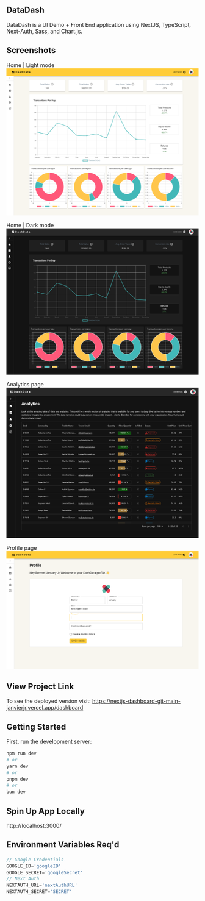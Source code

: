 ## DataDash
DataDash is a UI Demo + Front End application using NextJS, TypeScript, Next-Auth, Sass, and Chart.js.

## Screenshots
Home | Light mode
![light mode home page](/imgs/DashData_Lightmode.png)

Home | Dark mode
![dark mode home page](/imgs/DashData_Darkmode.png)

Analytics page
![dark mode analytics page](/imgs/Analytics_Page.png)

Profile page
![light mode profile page](/imgs/Profile_Page.png)

## View Project Link
To see the deployed version visit: https://nextjs-dashboard-git-main-janvierjr.vercel.app/dashboard

## Getting Started
First, run the development server:

```bash
npm run dev
# or
yarn dev
# or
pnpm dev
# or
bun dev
```
## Spin Up App Locally
http://localhost:3000/

## Environment Variables Req'd

```js
// Google Credentials
GOOGLE_ID='googleID'
GOOGLE_SECRET='googleSecret'
// Next Auth
NEXTAUTH_URL='nextAuthURL'
NEXTAUTH_SECRET='SECRET'


